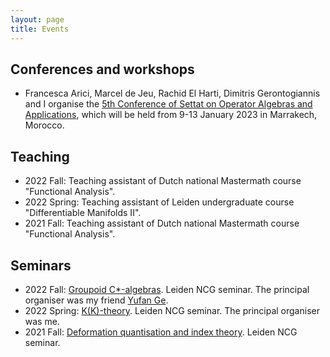 ```yaml
---
layout: page
title: Events
---
```


## Conferences and workshops

- Francesca Arici, Marcel de Jeu, Rachid El Harti, Dimitris Gerontogiannis and I organise the [5th Conference of Settat on Operator Algebras and Applications](https://sites.google.com/view/icsoaa-2023/home), which will be held from 9-13 January 2023 in Marrakech, Morocco.

## Teaching

- 2022 Fall: Teaching assistant of Dutch national Mastermath course "Functional Analysis".
- 2022 Spring: Teaching assistant of Leiden undergraduate course "Differentiable Manifolds II".
- 2021 Fall: Teaching assistant of Dutch national Mastermath course "Functional Analysis".

## Seminars

- 2022 Fall: [Groupoid C\*-algebras](https://ncg-leiden.github.io/). Leiden NCG seminar. The principal organiser was my friend [Yufan Ge](https://sherlock3711.github.io/).
- 2022 Spring: [K(K)-theory](https://liyuezhao.github.io/seminars/2022/KK-theory). Leiden NCG seminar. The principal organiser was me.
- 2021 Fall: [Deformation quantisation and index theory](https://pub.math.leidenuniv.nl/~aricif2/ncg_seminar.html). Leiden NCG seminar.